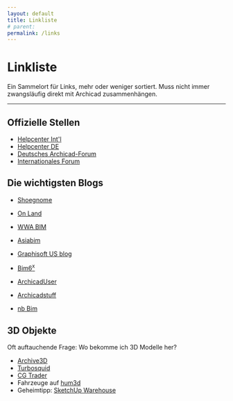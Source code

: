 ```yaml
---
layout: default
title: Linkliste
# parent: 
permalink: /links
---
```

# Linkliste

Ein Sammelort für Links, mehr oder weniger sortiert. Muss nicht immer zwangsläufig direkt mit Archicad zusammenhängen.

---

## Offizielle Stellen
- [Helpcenter Int'l](https://helpcenter.graphisoft.com/)
- [Helpcenter DE](https://helpcenter.graphisoft.de/)
- [Deutsches Archicad-Forum](https://forum.graphisoft.de/)
- [Internationales Forum](https://archicad-talk.graphisoft.com/)

## Die wichtigsten Blogs
- [Shoegnome](http://www.shoegnome.com/writing/)
- [On Land](https://onland.info)
- [WWA BIM](https://wwabim.wordpress.com/)
- [Asiabim](https://asiabim.wordpress.com/)

- [Graphisoft US blog](https://blog.graphisoftus.com/blog)
- [Bim6<sup>x</sup>](https://bim6x.com/blog)
- [ArchicadUser](https://www.archicaduser.de/)
- [Archicadstuff](http://archicadstuff.blogspot.com/)
- [nb Bim](https://nbbim.wordpress.com/blog-posts/)


## 3D Objekte
Oft auftauchende Frage: Wo bekomme ich 3D Modelle her?

- [Archive3D](https://archive3d.net/?category=28)
- [Turbosquid](https://www.turbosquid.com/)
- [CG Trader](https://www.cgtrader.com/)
- Fahrzeuge auf [hum3d](https://hum3d.com/3d-models/vehicles/)
- Geheimtipp: [SketchUp Warehouse](https://3dwarehouse.sketchup.com/)
